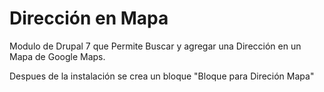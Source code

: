 Dirección en Mapa
=============

Modulo de Drupal 7 que Permite Buscar y agregar una Dirección en un Mapa de Google Maps.

Despues de la instalación se crea un bloque "Bloque para Direción Mapa"
